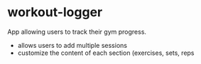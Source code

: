 # workout-logger
App allowing users to track their gym progress.
- allows users to add multiple sessions
- customize the content of each section (exercises, sets, reps